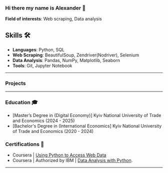 ### Hi there my name is Alexander 👋

**Field of interests**: Web scraping, Data analysis

## Skills 🛠️ 

- **Languages**: Python, SQL
- **Web Scraping**: BeautifulSoup, Zendriver(Nodriver), Selenium
- **Data Analysis**: Pandas, NumPy, Matplotlib, Seaborn
- **Tools**: Git, Jupyter Notebook

---

### Projects


---

### Education 🎓
- [Master’s Degree in (Digital Economy)] Kyiv National University of Trade and Economics (2024 - 2025)
- [Bachelor's Degree in (International Economics] Kyiv National University of Trade and Economics (2020 - 2024)

### Certifications 📜
- Coursera | [Using Python to Access Web Data](https://www.coursera.org/account/accomplishments/verify/VSQ6E2KORNL2) 
- Coursera | Authorized by IBM | [Data Analysis with Python](https://www.credly.com/earner/earned/badge/5b1627f4-8012-45cf-875d-481869f6a7af).
---
